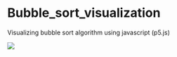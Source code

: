 # Bubble_sort_visualization
Visualizing bubble sort algorithm using javascript (p5.js) 

![](projVid.gif)

